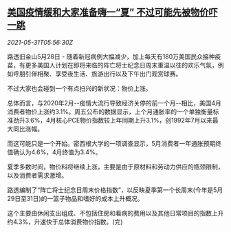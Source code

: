 <!--1622440862000-->
[美国疫情缓和大家准备嗨一“夏” 不过可能先被物价吓一跳](https://cn.reuters.com/article/us-covid-economy-inflation-0531-idCNKCS2DC0E9)
------

<div><i>2021-05-31T05:56:30Z</i></div><p>路透旧金山5月28日 - 随着新冠病例大幅减少，加上每天有180万美国民众接种疫苗，有更多美国人计划在即将来临的阵亡将士纪念日周末重温以往的欢乐气氛，例如呼朋引伴相聚、享受夜生活、旅游出行以及下午出门观赏球赛。</p><p>不过大家也会碰到一个有点扫兴的新状况：物价上涨。</p><p>总体而言，与2020年2月--疫情大流行导致经济关停的前一个月--相比，美国4月消费者物价上涨约3.1%。周五公布的数据显示，上个月通胀率的一个单独衡量标准劲升3.6%，4月核心PCE物价指数较上年同期上升3.1%，创1992年7月以来最大同比涨幅。</p><p>而这可能只是一个开始。密西根大学的一项调查显示，5月消费者一年通胀预期终值确认为4.6%，4月终值为3.4%。</p><p>夏季多数时间，物价料将继续上涨，主要是由于原材料和劳动力供应的瓶颈限制，以及消费者需求激增。</p><p>路透编制了“阵亡将士纪念日周末价格指数”，以反映夏季第一个长周末(今年是5月29日至31日)的一篮子物品和嗜好的成本上升概况。</p><p>这个主要由休闲支出组成、不包括住房和看病的费用以及其他日常项目的指数上升约4.3%，升速快于总体消费物价指数。(完)</p>
